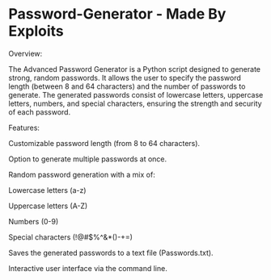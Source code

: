 # Password-Generator - Made By Exploits

Overview:

The Advanced Password Generator is a Python script designed to generate strong, random passwords. It allows the user to specify the password length (between 8 and 64 characters) and the number of passwords to generate. The generated passwords consist of lowercase letters, uppercase letters, numbers, and special characters, ensuring the strength and security of each password.

Features:

Customizable password length (from 8 to 64 characters).

Option to generate multiple passwords at once.

Random password generation with a mix of:

Lowercase letters (a-z)

Uppercase letters (A-Z)

Numbers (0-9)

Special characters (!@#$%^&*()-+=)

Saves the generated passwords to a text file (Passwords.txt).

Interactive user interface via the command line.
